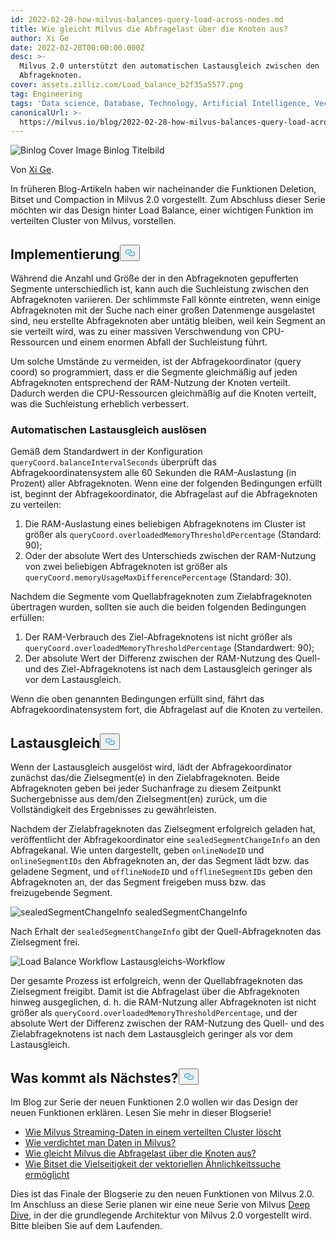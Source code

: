 ```yaml
---
id: 2022-02-28-how-milvus-balances-query-load-across-nodes.md
title: Wie gleicht Milvus die Abfragelast über die Knoten aus?
author: Xi Ge
date: 2022-02-28T00:00:00.000Z
desc: >-
  Milvus 2.0 unterstützt den automatischen Lastausgleich zwischen den
  Abfrageknoten.
cover: assets.zilliz.com/Load_balance_b2f35a5577.png
tag: Engineering
tags: 'Data science, Database, Technology, Artificial Intelligence, Vector Management'
canonicalUrl: >-
  https://milvus.io/blog/2022-02-28-how-milvus-balances-query-load-across-nodes.md
---
```

<p>
  
   <span class="img-wrapper"> <img translate="no" src="https://assets.zilliz.com/Load_balance_b2f35a5577.png" alt="Binlog Cover Image" class="doc-image" id="binlog-cover-image" />
   </span> <span class="img-wrapper"> <span>Binlog Titelbild</span> </span></p>
<p>Von <a href="https://github.com/xige-16">Xi Ge</a>.</p>
<p>In früheren Blog-Artikeln haben wir nacheinander die Funktionen Deletion, Bitset und Compaction in Milvus 2.0 vorgestellt. Zum Abschluss dieser Serie möchten wir das Design hinter Load Balance, einer wichtigen Funktion im verteilten Cluster von Milvus, vorstellen.</p>
<h2 id="Implementation" class="common-anchor-header">Implementierung<button data-href="#Implementation" class="anchor-icon" translate="no">
      <svg translate="no"
        aria-hidden="true"
        focusable="false"
        height="20"
        version="1.1"
        viewBox="0 0 16 16"
        width="16"
      >
        <path
          fill="#0092E4"
          fill-rule="evenodd"
          d="M4 9h1v1H4c-1.5 0-3-1.69-3-3.5S2.55 3 4 3h4c1.45 0 3 1.69 3 3.5 0 1.41-.91 2.72-2 3.25V8.59c.58-.45 1-1.27 1-2.09C10 5.22 8.98 4 8 4H4c-.98 0-2 1.22-2 2.5S3 9 4 9zm9-3h-1v1h1c1 0 2 1.22 2 2.5S13.98 12 13 12H9c-.98 0-2-1.22-2-2.5 0-.83.42-1.64 1-2.09V6.25c-1.09.53-2 1.84-2 3.25C6 11.31 7.55 13 9 13h4c1.45 0 3-1.69 3-3.5S14.5 6 13 6z"
        ></path>
      </svg>
    </button></h2><p>Während die Anzahl und Größe der in den Abfrageknoten gepufferten Segmente unterschiedlich ist, kann auch die Suchleistung zwischen den Abfrageknoten variieren. Der schlimmste Fall könnte eintreten, wenn einige Abfrageknoten mit der Suche nach einer großen Datenmenge ausgelastet sind, neu erstellte Abfrageknoten aber untätig bleiben, weil kein Segment an sie verteilt wird, was zu einer massiven Verschwendung von CPU-Ressourcen und einem enormen Abfall der Suchleistung führt.</p>
<p>Um solche Umstände zu vermeiden, ist der Abfragekoordinator (query coord) so programmiert, dass er die Segmente gleichmäßig auf jeden Abfrageknoten entsprechend der RAM-Nutzung der Knoten verteilt. Dadurch werden die CPU-Ressourcen gleichmäßig auf die Knoten verteilt, was die Suchleistung erheblich verbessert.</p>
<h3 id="Trigger-automatic-load-balance" class="common-anchor-header">Automatischen Lastausgleich auslösen</h3><p>Gemäß dem Standardwert in der Konfiguration <code translate="no">queryCoord.balanceIntervalSeconds</code> überprüft das Abfragekoordinatensystem alle 60 Sekunden die RAM-Auslastung (in Prozent) aller Abfrageknoten. Wenn eine der folgenden Bedingungen erfüllt ist, beginnt der Abfragekoordinator, die Abfragelast auf die Abfrageknoten zu verteilen:</p>
<ol>
<li>Die RAM-Auslastung eines beliebigen Abfrageknotens im Cluster ist größer als <code translate="no">queryCoord.overloadedMemoryThresholdPercentage</code> (Standard: 90);</li>
<li>Oder der absolute Wert des Unterschieds zwischen der RAM-Nutzung von zwei beliebigen Abfrageknoten ist größer als <code translate="no">queryCoord.memoryUsageMaxDifferencePercentage</code> (Standard: 30).</li>
</ol>
<p>Nachdem die Segmente vom Quellabfrageknoten zum Zielabfrageknoten übertragen wurden, sollten sie auch die beiden folgenden Bedingungen erfüllen:</p>
<ol>
<li>Der RAM-Verbrauch des Ziel-Abfrageknotens ist nicht größer als <code translate="no">queryCoord.overloadedMemoryThresholdPercentage</code> (Standardwert: 90);</li>
<li>Der absolute Wert der Differenz zwischen der RAM-Nutzung des Quell- und des Ziel-Abfrageknotens ist nach dem Lastausgleich geringer als vor dem Lastausgleich.</li>
</ol>
<p>Wenn die oben genannten Bedingungen erfüllt sind, fährt das Abfragekoordinatensystem fort, die Abfragelast auf die Knoten zu verteilen.</p>
<h2 id="Load-balance" class="common-anchor-header">Lastausgleich<button data-href="#Load-balance" class="anchor-icon" translate="no">
      <svg translate="no"
        aria-hidden="true"
        focusable="false"
        height="20"
        version="1.1"
        viewBox="0 0 16 16"
        width="16"
      >
        <path
          fill="#0092E4"
          fill-rule="evenodd"
          d="M4 9h1v1H4c-1.5 0-3-1.69-3-3.5S2.55 3 4 3h4c1.45 0 3 1.69 3 3.5 0 1.41-.91 2.72-2 3.25V8.59c.58-.45 1-1.27 1-2.09C10 5.22 8.98 4 8 4H4c-.98 0-2 1.22-2 2.5S3 9 4 9zm9-3h-1v1h1c1 0 2 1.22 2 2.5S13.98 12 13 12H9c-.98 0-2-1.22-2-2.5 0-.83.42-1.64 1-2.09V6.25c-1.09.53-2 1.84-2 3.25C6 11.31 7.55 13 9 13h4c1.45 0 3-1.69 3-3.5S14.5 6 13 6z"
        ></path>
      </svg>
    </button></h2><p>Wenn der Lastausgleich ausgelöst wird, lädt der Abfragekoordinator zunächst das/die Zielsegment(e) in den Zielabfrageknoten. Beide Abfrageknoten geben bei jeder Suchanfrage zu diesem Zeitpunkt Suchergebnisse aus dem/den Zielsegment(en) zurück, um die Vollständigkeit des Ergebnisses zu gewährleisten.</p>
<p>Nachdem der Zielabfrageknoten das Zielsegment erfolgreich geladen hat, veröffentlicht der Abfragekoordinator eine <code translate="no">sealedSegmentChangeInfo</code> an den Abfragekanal. Wie unten dargestellt, geben <code translate="no">onlineNodeID</code> und <code translate="no">onlineSegmentIDs</code> den Abfrageknoten an, der das Segment lädt bzw. das geladene Segment, und <code translate="no">offlineNodeID</code> und <code translate="no">offlineSegmentIDs</code> geben den Abfrageknoten an, der das Segment freigeben muss bzw. das freizugebende Segment.</p>
<p>
  
   <span class="img-wrapper"> <img translate="no" src="https://assets.zilliz.com/20220228_145413_f253cec15b.png" alt="sealedSegmentChangeInfo" class="doc-image" id="sealedsegmentchangeinfo" />
   </span> <span class="img-wrapper"> <span>sealedSegmentChangeInfo</span> </span></p>
<p>Nach Erhalt der <code translate="no">sealedSegmentChangeInfo</code> gibt der Quell-Abfrageknoten das Zielsegment frei.</p>
<p>
  
   <span class="img-wrapper"> <img translate="no" src="https://assets.zilliz.com/20220228_145436_2604bc57a5.png" alt="Load Balance Workflow" class="doc-image" id="load-balance-workflow" />
   </span> <span class="img-wrapper"> <span>Lastausgleichs-Workflow</span> </span></p>
<p>Der gesamte Prozess ist erfolgreich, wenn der Quellabfrageknoten das Zielsegment freigibt. Damit ist die Abfragelast über die Abfrageknoten hinweg ausgeglichen, d. h. die RAM-Nutzung aller Abfrageknoten ist nicht größer als <code translate="no">queryCoord.overloadedMemoryThresholdPercentage</code>, und der absolute Wert der Differenz zwischen der RAM-Nutzung des Quell- und des Zielabfrageknotens ist nach dem Lastausgleich geringer als vor dem Lastausgleich.</p>
<h2 id="Whats-next" class="common-anchor-header">Was kommt als Nächstes?<button data-href="#Whats-next" class="anchor-icon" translate="no">
      <svg translate="no"
        aria-hidden="true"
        focusable="false"
        height="20"
        version="1.1"
        viewBox="0 0 16 16"
        width="16"
      >
        <path
          fill="#0092E4"
          fill-rule="evenodd"
          d="M4 9h1v1H4c-1.5 0-3-1.69-3-3.5S2.55 3 4 3h4c1.45 0 3 1.69 3 3.5 0 1.41-.91 2.72-2 3.25V8.59c.58-.45 1-1.27 1-2.09C10 5.22 8.98 4 8 4H4c-.98 0-2 1.22-2 2.5S3 9 4 9zm9-3h-1v1h1c1 0 2 1.22 2 2.5S13.98 12 13 12H9c-.98 0-2-1.22-2-2.5 0-.83.42-1.64 1-2.09V6.25c-1.09.53-2 1.84-2 3.25C6 11.31 7.55 13 9 13h4c1.45 0 3-1.69 3-3.5S14.5 6 13 6z"
        ></path>
      </svg>
    </button></h2><p>Im Blog zur Serie der neuen Funktionen 2.0 wollen wir das Design der neuen Funktionen erklären. Lesen Sie mehr in dieser Blogserie!</p>
<ul>
<li><a href="https://milvus.io/blog/2022-02-07-how-milvus-deletes-streaming-data-in-distributed-cluster.md">Wie Milvus Streaming-Daten in einem verteilten Cluster löscht</a></li>
<li><a href="https://milvus.io/blog/2022-2-21-compact.md">Wie verdichtet man Daten in Milvus?</a></li>
<li><a href="https://milvus.io/blog/2022-02-28-how-milvus-balances-query-load-across-nodes.md">Wie gleicht Milvus die Abfragelast über die Knoten aus?</a></li>
<li><a href="https://milvus.io/blog/2022-2-14-bitset.md">Wie Bitset die Vielseitigkeit der vektoriellen Ähnlichkeitssuche ermöglicht</a></li>
</ul>
<p>Dies ist das Finale der Blogserie zu den neuen Funktionen von Milvus 2.0. Im Anschluss an diese Serie planen wir eine neue Serie von Milvus <a href="https://milvus.io/blog/deep-dive-1-milvus-architecture-overview.md">Deep Dive</a>, in der die grundlegende Architektur von Milvus 2.0 vorgestellt wird. Bitte bleiben Sie auf dem Laufenden.</p>
